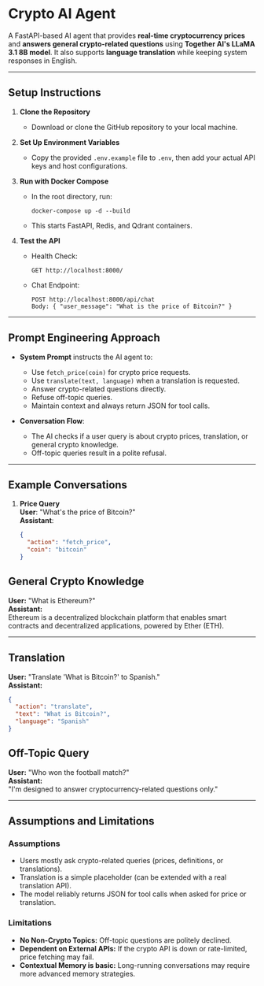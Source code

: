 # Crypto AI Agent

A FastAPI-based AI agent that provides **real-time cryptocurrency prices** and **answers general crypto-related questions** using **Together AI's LLaMA 3.1 8B model**. It also supports **language translation** while keeping system responses in English.

---

## Setup Instructions
1. **Clone the Repository**  
   - Download or clone the GitHub repository to your local machine.

2. **Set Up Environment Variables**  
   - Copy the provided `.env.example` file to `.env`, then add your actual API keys and host configurations.

3. **Run with Docker Compose**  
   - In the root directory, run:
     ```
     docker-compose up -d --build
     ```
   - This starts FastAPI, Redis, and Qdrant containers.

4. **Test the API**  
   - Health Check:  
     ```
     GET http://localhost:8000/
     ```
   - Chat Endpoint:  
     ```
     POST http://localhost:8000/api/chat
     Body: { "user_message": "What is the price of Bitcoin?" }
     ```

---

## Prompt Engineering Approach
- **System Prompt** instructs the AI agent to:
  - Use `fetch_price(coin)` for crypto price requests.
  - Use `translate(text, language)` when a translation is requested.
  - Answer crypto-related questions directly.
  - Refuse off-topic queries.
  - Maintain context and always return JSON for tool calls.

- **Conversation Flow**:
  - The AI checks if a user query is about crypto prices, translation, or general crypto knowledge.
  - Off-topic queries result in a polite refusal.

---

## Example Conversations

1. **Price Query**  
   **User**: "What's the price of Bitcoin?"  
   **Assistant**:  
   ```json
   {
     "action": "fetch_price",
     "coin": "bitcoin"
   }
   ```
## General Crypto Knowledge
**User:** "What is Ethereum?"  
**Assistant:**  
Ethereum is a decentralized blockchain platform that enables smart contracts and decentralized applications, powered by Ether (ETH).

---

## Translation
  **User:** "Translate 'What is Bitcoin?' to Spanish."  
  **Assistant:**  
  ```json
  {
    "action": "translate",
    "text": "What is Bitcoin?",
    "language": "Spanish"
  }
  ```

## Off-Topic Query
**User:** "Who won the football match?"  
**Assistant:**  
"I'm designed to answer cryptocurrency-related questions only."

---

## Assumptions and Limitations

### Assumptions
- Users mostly ask crypto-related queries (prices, definitions, or translations).
- Translation is a simple placeholder (can be extended with a real translation API).
- The model reliably returns JSON for tool calls when asked for price or translation.

### Limitations
- **No Non-Crypto Topics:** Off-topic questions are politely declined.
- **Dependent on External APIs:** If the crypto API is down or rate-limited, price fetching may fail.
- **Contextual Memory is basic:** Long-running conversations may require more advanced memory strategies.
